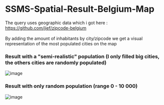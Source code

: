# SSMS-Spatial-Result-Belgium-Map
The query uses geographic data which i got here : https://github.com/jief/zipcode-belgium <br><br>
By adding the amount of inhabitants by city/zipcode we get a visual representation of the most populated cities on the map <br>

### Result with a "semi-realistic" population (I only filled big cities, the others cities are randomly populated)
![image](https://github.com/NicolasDortu/SSMS-Spatial-Result-Belgium-Map/assets/126513916/93043fae-e1d9-4e02-9822-fd9200fe1334)

### Result with only random population (range 0 - 10 000)
![image](https://github.com/NicolasDortu/SSMS-Spatial-Result-Belgium-Map/assets/126513916/bd2f6a1f-2714-47da-ba1e-83c58e534e59)

